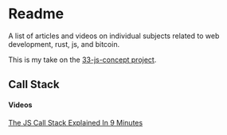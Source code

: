 # Readme

A list of articles and videos on individual subjects related to web development, rust, js, and bitcoin.

This is my take on the [33-js-concept project](https://github.com/leonardomso/33-js-concepts).

## Call Stack

#### Videos

[The JS Call Stack Explained In 9 Minutes](https://www.youtube.com/watch?v=W8AeMrVtFLY)
